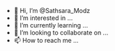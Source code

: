 - 👋 Hi, I’m @Sathsara_Modz
- 👀 I’m interested in ...
- 🌱 I’m currently learning ...
- 💞️ I’m looking to collaborate on ...
- 📫 How to reach me ...

<!---
SathsaraModz/SathsaraModz is a ✨ special ✨ repository because its `README.md` (this file) appears on your GitHub profile.
You can click the Preview link to take a look at your changes.
--->
